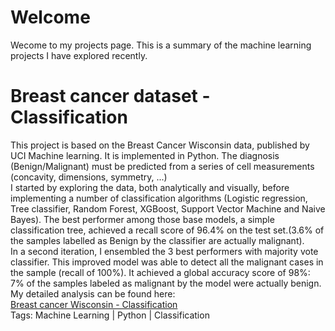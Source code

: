 # Welcome
<body>
 Wecome to my projects page. This is a summary of the machine learning projects I have explored recently.  
<h1>Breast cancer dataset - Classification</h1>
<p>This project is based on the Breast Cancer Wisconsin data, published by UCI Machine learning. It is implemented in Python. The diagnosis (Benign/Malignant) must be predicted from a series of cell measurements (concavity, dimensions, symmetry, ...)
<br />
I started by exploring the data, both analytically and visually, before implementing a number of classification algorithms (Logistic regression, Tree classifier, Random Forest, XGBoost, Support Vector Machine and Naive Bayes). The best performer among those base models, a simple classification tree, achieved a recall score of 96.4%  on the test set.(3.6% of the samples labelled as Benign by the classifier are actually malignant).
<br />
In a second iteration, I ensembled the 3 best performers with majority vote classifier. This improved model was able to detect all the malignant cases in the sample (recall of 100%). It achieved a global accuracy score of 98%: 7% of the samples labeled as malignant by the model were actually benign.
<br />
My detailed analysis can be found here: 
<br />
<a href="final.html" title="final.html">Breast cancer Wisconsin - Classification</a>
<br />
  Tags: Machine Learning | Python | Classification</p>
<body/>
